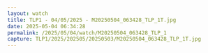 ```yaml
---
layout: watch
title: TLP1 - 04/05/2025 - M20250504_063428_TLP_1T.jpg
date: 2025-05-04 06:34:28
permalink: /2025/05/04/watch/M20250504_063428_TLP_1
capture: TLP1/2025/202505/20250503/M20250504_063428_TLP_1T.jpg
---
```

